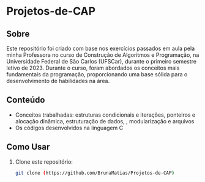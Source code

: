 # Projetos-de-CAP

## Sobre

Este repositório foi criado com base nos exercícios passados em aula pela minha Professora no curso de Construção de Algoritmos e Programação, na Universidade Federal de São Carlos (UFSCar), durante o primeiro semestre letivo de 2023. Durante o curso, foram abordados os conceitos mais fundamentais da programação, proporcionando uma base sólida para o desenvolvimento de habilidades na área.

## Conteúdo
- Conceitos trabalhadas: estruturas condicionais e iterações, ponteiros e alocação dinâmica, estruturação de dados, , modularização e arquivos
- Os códigos desenvolvidos na linguagem C

## Como Usar

1. Clone este repositório:
   ```bash
   git clone (https://github.com/BrunaMatias/Projetos-de-CAP)
